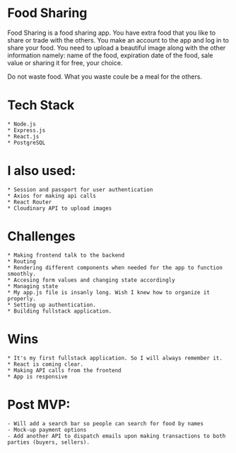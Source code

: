 # Food Sharing

Food Sharing is a food sharing app. You have extra food that you like to share or trade with
the others. You make an account to the app and log in to share your food. You need to upload 
a beautiful image along with the other information namely: name of the food, expiration date 
of the food, sale value or sharing it for free, your choice. 

Do not waste food. What you waste coule be a meal for the others.

# Tech Stack
    * Node.js
    * Express.js
    * React.js
    * PostgreSQL

# I also used:
    * Session and passport for user authentication
    * Axios for making api calls
    * React Router
    * Cloudinary API to upload images
# Challenges
    * Making frontend talk to the backend
    * Routing 
    * Rendering different components when needed for the app to function smoothly.
    * Accesing form values and changing state accordingly
    * Managing state
    * My app.js file is insanly long. Wish I knew how to organize it properly.
    * Setting up authentication.
    * Building fullstack application.

# Wins     
    * It's my first fullstack application. So I will always remember it.
    * React is coming clear.
    * Making API calls from the frontend
    * App is responsive

# Post MVP:
    - Will add a search bar so people can search for food by names
    - Mock-up payment options
    - Add another API to dispatch emails upon making transactions to both parties (buyers, sellers).



